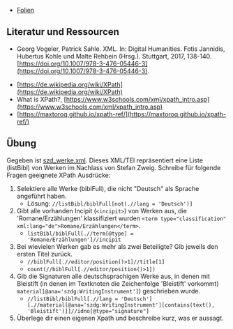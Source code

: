 * [Folien](https://docs.google.com/presentation/d/1F-Kq0NN6Zxd2ijR7TTrmjHLwGwnTy35nXp6W17E3bWw/edit?usp=sharing)

## Literatur und Ressourcen

* Georg Vogeler, Patrick Sahle. XML. In: Digital Humanities. Fotis Jannidis, Hubertus Kohle und Malte Rehbein (Hrsg.). Stuttgart, 2017, 138-140. [https://doi.org/10.1007/978-3-476-05446-3](https://doi.org/10.1007/978-3-476-05446-3).
- [https://de.wikipedia.org/wiki/XPath](https://de.wikipedia.org/wiki/XPath)
- What is XPath?, [https://www.w3schools.com/xml/xpath_intro.asp](https://www.w3schools.com/xml/xpath_intro.asp)
- [https://maxtoroq.github.io/xpath-ref/](https://maxtoroq.github.io/xpath-ref/)

## Übung

Gegeben ist [szd_werke.xml](). Dieses XML/TEI repräsentiert eine Liste (listBibl) von Werken im Nachlass von Stefan Zweig. Schreibe für folgende Fragen geeignete XPath Ausdrücke:
1. Selektiere alle Werke (biblFull), die nicht "Deutsch" als Sprache angeführt haben. 
   * Lösung: `//listBibl/biblFull[not(.//lang = 'Deutsch')]`
2. Gibt alle vorhanden Incipit (`<incipit>`) von Werken aus, die 'Romane/Erzählungen' klassifiziert wurden `<term type="classification" xml:lang="de">Romane/Erzählungen</term>`.
   * `listBibl/biblFull[.//term[@type] = 'Romane/Erzählungen']//incipit`
3. Bei wievielen Werken gab es mehr als zwei Beteiligte? Gib jeweils den ersten Titel zurück.
   * `//biblFull[.//editor/position()>1]//title[1]`
   * `count(//biblFull[.//editor/position()>1])`
4. Gib die Signaturen alle deutschsprachigen Werke aus, in denen mit Bleistift (in denen im Textknoten die Zeichenfolge 'Bleistift' vorkommt) `material[@ana='szdg:WritingInstrument']`) geschrieben wurde.
   * `//listBibl/biblFull[.//lang = 'Deutsch'][.//material[@ana='szdg:WritingInstrument'][contains(text(), 'Bleistift')]]//idno[@type="signature"]`
5. Überlege dir einen eigenen Xpath und beschreibe kurz, was er aussagt.


